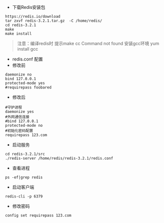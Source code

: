 - 下载Redis安装包 
```
https://redis.io/download
tar zxvf redis-3.2.1.tar.gz  -C /home/redis/
cd redis-3.2.1
make
make install
```
>  注意：编译redis时 提示make cc Command not found
>  安装gcc环境 yum install gcc

- redis.conf 配置
- 修改前
```
daemonize no
bind 127.0.0.1
protected-mode yes
#requirepass foobared 
```
- 修改后
```
#守护进程
daemonize yes
#外网通信连接
#bind 127.0.0.1
protected-mode no
#初始化密码配置
requirepass 123.com
```
- 启动服务
```
cd redis-3.2.1/src
./redis-server /home/redis/redis-3.2.1/redis.conf
```
- 查看进程

```
ps -ef|grep redis
```

- 启动客户端
```
redis-cli -p 6379
```
- 修改密码

```
config set requirepass 123.com
```


